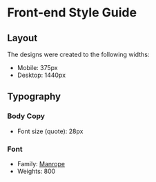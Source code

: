 # Front-end Style Guide

## Layout

The designs were created to the following widths:

- Mobile: 375px
- Desktop: 1440px


## Typography

### Body Copy

- Font size (quote): 28px

### Font

- Family: [Manrope](https://fonts.google.com/specimen/Manrope)
- Weights: 800
